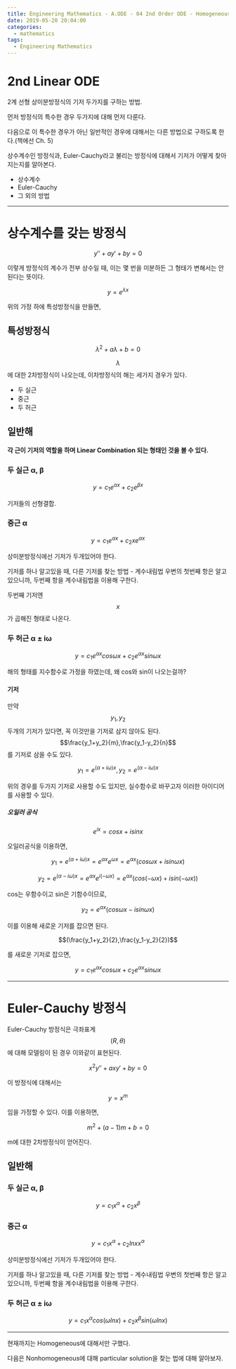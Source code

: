```yaml
---
title: Engineering Mathematics - A.ODE - 04 2nd Order ODE - Homogeneous
date: 2019-05-20 20:04:00
categories:
  - mathematics
tags:
  - Engineering Mathematics
---
```


# 2nd Linear ODE

2계 선형 상미분방정식의 기저 두가지를 구하는 방법.

먼저 방정식의 특수한 경우 두가지에 대해 먼저 다룬다.

다음으로 이 특수한 경우가 아닌 일반적인 경우에 대해서는 다른 방법으로 구하도록 한다.(책에선 Ch. 5)

상수계수인 방정식과, Euler-Cauchy라고 불리는 방정식에 대해서 기저가 어떻게 찾아지는지를 알아본다.

- 상수계수
- Euler-Cauchy
- 그 외의 방법

---

# 상수계수를 갖는 방정식

$$y''+ay'+by=0$$

이렇게 방정식의 계수가 전부 상수일 때, 이는 몇 번을 미분하든 그 형태가 변해서는 안된다는 뜻이다.

$$y=e^{\lambda x}$$

위의 가정 하에 특성방정식을 만들면,

## 특성방정식

$${\lambda}^2 + a \lambda + b = 0 $$

$$\lambda$$에 대한 2차방정식이 나오는데, 이차방정식의 해는 세가지 경우가 있다.

- 두 실근
- 중근
- 두 허근

## 일반해

**각 근이 기저의 역할을 하며 Linear Combination 되는 형태인 것을 볼 수 있다.**

### 두 실근 α, β

$$y=c_1 e^{\alpha x} + c_2 e^{\beta x}$$

기저들의 선형결합.

### 중근 α

$$y=c_1 e^{\alpha x} + c_2 x e^{\alpha x}$$

상미분방정식에선 기저가 두개있어야 한다.

기저를 하나 알고있을 때, 다른 기저를 찾는 방법 - 계수내림법
우변의 첫번째 항은 알고 있으니까, 두번째 항을 계수내림법을 이용해 구한다.

두번째 기저엔 $$x$$가 곱해진 형태로 나온다.

### 두 허근 α ± iω

$$y=c_1 e^{\alpha x} cos \omega x + c_2 e^{\alpha x} sin \omega x$$

해의 형태를 지수함수로 가정을 하였는데, 왜 cos와 sin이 나오는걸까?

#### 기저

만약 $$y_1, y_2$$ 두개의 기저가 있다면, 꼭 이것만을 기저로 삼지 않아도 된다.  
$$\frac{y_1+y_2}{m},\frac{y_1-y_2}{n}$$를 기저로 삼을 수도 있다.

$$y_1=e^{(\alpha + i \omega)x},y_2=e^{(\alpha - i \omega)x}$$

위의 경우를 두가지 기저로 사용할 수도 있지만, 실수함수로 바꾸고자 이러한 아이디어를 사용할 수 있다.

##### 오일러 공식

$$e^{ix}=cosx+isinx$$

오일러공식을 이용하면,

$$y_1=e^{(\alpha + i \omega)x}=e^{\alpha x} e^{\omega x}= e^{\alpha x} (cos \omega x + i sin \omega x)$$

$$y_2=e^{(\alpha - i \omega)x}=e^{\alpha x} e^{i(- \omega x)}= e^{\alpha x} (cos (- \omega x) + i sin (- \omega x))$$

cos는 우함수이고 sin은 기함수이므로,

$$y_2= e^{\alpha x} (cos \omega x - i sin  \omega x)$$

이를 이용해 새로운 기저를 잡으면 된다.

$$(\frac{y_1+y_2}{2},\frac{y_1-y_2}{2})$$

를 새로운 기저로 잡으면,

$$y=c_1 e^{\alpha x} cos \omega x + c_2 e^{\alpha x} sin \omega x$$

---

# Euler-Cauchy 방정식

Euler-Cauchy 방정식은 극좌표계 $$(R, \theta)$$에 대해 모델링이 된 경우 이와같이 표현된다.

$$x^2 y'' + a x y' + by = 0$$

이 방정식에 대해서는

$$y=x^m$$

임을 가정할 수 있다. 이를 이용하면,

$$m^2 + (a-1)m + b=0$$

m에 대한 2차방정식이 얻어진다.

## 일반해

### 두 실근 α, β

$$y=c_1 x^{\alpha} + c_2 x^{\beta}$$

### 중근 α

$$y=c_1 x^{\alpha} + c_2 lnx x^{\alpha}$$

상미분방정식에선 기저가 두개있어야 한다.

기저를 하나 알고있을 때, 다른 기저를 찾는 방법 - 계수내림법
우변의 첫번째 항은 알고 있으니까, 두번째 항을 계수내림법을 이용해 구한다.

### 두 허근 α ± iω

$$y=c_1 x^{\alpha} cos(\omega lnx) + c_2 x^{\beta} sin(\omega lnx)$$

---

현재까지는 Homogeneous에 대해서만 구했다.

다음은 Nonhomogeneous에 대해 particular solution을 찾는 법에 대해 알아보자.
